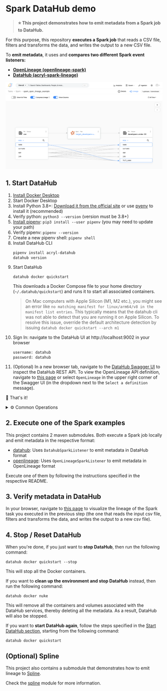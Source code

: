 # Spark DataHub demo

> __⭐️ This project demonstrates how to emit metadata from a Spark job to DataHub.__

For this purpose, this repository __executes a Spark job__ that reads a CSV file, filters and transforms the data,
and writes the output to a new CSV file.

To __emit metadata__, it uses and __compares two different Spark event listeners:__
* __[OpenLineage (openlineage-spark)](https://openlineage.io/docs/integrations/spark/)__
* __[DataHub (acryl-spark-lineage)](https://datahubproject.io/docs/metadata-integration/java/acryl-spark-lineage)__

<p align="center">
   <img width="1500" src="openlineage/docs/images/openlineage-lineage-in-datahub.png" alt="Demo">
</p>

## 1. Start DataHub

1. [Install Docker Desktop](https://www.docker.com/products/docker-desktop/)
2. Start Docker Desktop
3. Install Python 3.8+: [Download it from the official site](https://www.python.org/downloads/)
   or use [pyenv](https://github.com/pyenv/pyenv) to install it (recommended)
4. Verify python: `python3 --version` (version must be 3.8+)
5. [Install pipenv](https://pipenv.pypa.io/en/latest/installation.html): `pip3 install --user pipenv`
   (you may need to update your path)
6. Verify pipenv: `pipenv --version`
7. Create a new pipenv shell: `pipenv shell`
8. Install DataHub CLI
   ```shell
   pipenv install acryl-datahub
   datahub version
   ```
9. Start DataHub
   ```shell
   datahub docker quickstart
   ```
   This downloads a Docker Compose file to your home directory (`~/.datahub/quickstart`)
   and runs it to start all associated containers.
   > On Mac computers with Apple Silicon (M1, M2 etc.), you might see an error like `no matching manifest for
   > linux/arm64/v8 in the manifest list entries`. This typically means that the datahub cli was not able to
   > detect that you are running it on Apple Silicon. To resolve this issue, override the default architecture
   > detection by issuing `datahub docker quickstart --arch m1`
10. Sign In: navigate to the DataHub UI at http://localhost:9002 in your browser
    ```
    username: datahub
    password: datahub
    ```
11. (Optional) In a new browser tab, navigate to the [DataHub Swagger UI](http://localhost:8080/openapi/swagger-ui/index.html)
    to inspect the DataHub REST API. To view the OpenLineage API definition, navigate to
    [this page](http://localhost:8080/openapi/swagger-ui/index.html?urls.primaryName=OpenLineage) or select `OpenLineage`
    in the upper right corner of the Swagger UI (in the dropdown next to the `Select a definition` message).

🚀 That's it!

<details>

<summary>⚙️ Common Operations</summary> 

* Stop DataHub: `datahub docker quickstart --stop`
* Reset DataHub: `datahub docker nuke`
* Upgrade DataHub: `datahub docker quickstart`
* Back up DataHub: `datahub docker quickstart --backup`
* Restore DataHub: `datahub docker quickstart --restore`

</details>

## 2. Execute one of the Spark examples

This project contains 2 maven submodules. Both execute a Spark job locally and emit metadata in the respective format:

* [datahub](datahub/README.md): Uses `DatahubSparkListener` to emit metadata in DataHub format
* [openlineage](openlineage/README.md): Uses `OpenLineageSparkListener` to emit metadata in OpenLineage format

Execute one of them by following the instructions specified in the respective README.

## 3. Verify metadata in DataHub

In your browser, navigate to [this page](http://localhost:9002/tasks/urn:li:dataJob:%28urn:li:dataFlow:%28spark,spark_open_lineage_example,spark_namespace%29,spark_open_lineage_example.execute_insert_into_hadoop_fs_relation_command.target_developers-under-30%29/Lineage?end_time_millis&filter_degree___false___EQUAL___0=1&is_lineage_mode=true&page=1&separate_siblings=false&show_columns=true&start_time_millis&unionType=0)
to visualize the lineage of the Spark task you executed in the previous step (the one that reads the input csv file,
filters and transforms the data, and writes the output to a new csv file).


## 4. Stop / Reset DataHub

When you're done, if you just want to __stop DataHub__, then run the following command:

```shell
datahub docker quickstart --stop
```

This will stop all the Docker containers.

If you want to __clean up the environment and stop DataHub__ instead, then run the following command:

```shell
datahub docker nuke
```

This will remove all the containers and volumes associated with the DataHub services, thereby deleting all the metadata.
As a result, DataHub will also be stopped.

If you want to __start DataHub again__, follow the steps specified in the [Start DataHub section](#1-start-datahub),
starting from the following command:

```shell
datahub docker quickstart
```

## (Optional) Spline

This project also contains a submodule that demonstrates how to emit lineage to [Spline](https://absaoss.github.io/spline/).

Check the [spline](spline/README.md) module for more information.
